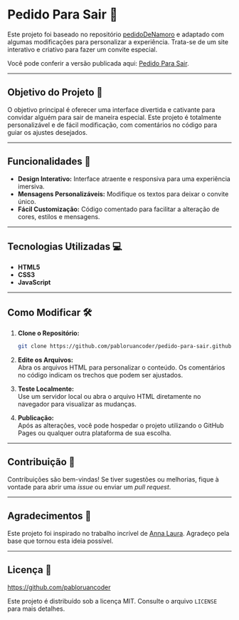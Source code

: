 # Pedido Para Sair 💌

Este projeto foi baseado no repositório [pedidoDeNamoro](https://github.com/annalaura2/pedidoDeNamoro) e adaptado com algumas modificações para personalizar a experiência. Trata-se de um site interativo e criativo para fazer um convite especial. 

Você pode conferir a versão publicada aqui: [Pedido Para Sair](https://pabloruancoder.github.io/pedido-para-sair.github.io/).

---

## Objetivo do Projeto 🎯

O objetivo principal é oferecer uma interface divertida e cativante para convidar alguém para sair de maneira especial. Este projeto é totalmente personalizável e de fácil modificação, com comentários no código para guiar os ajustes desejados.

---

## Funcionalidades 🚀

- **Design Interativo:** Interface atraente e responsiva para uma experiência imersiva.
- **Mensagens Personalizáveis:** Modifique os textos para deixar o convite único.
- **Fácil Customização:** Código comentado para facilitar a alteração de cores, estilos e mensagens.

---

## Tecnologias Utilizadas 💻

- **HTML5**
- **CSS3**
- **JavaScript**

---

## Como Modificar 🛠️

1. **Clone o Repositório:**  
   ```bash
   git clone https://github.com/pabloruancoder/pedido-para-sair.github
   ```

2. **Edite os Arquivos:**  
   Abra os arquivos HTML para personalizar o conteúdo. Os comentários no código indicam os trechos que podem ser ajustados.

3. **Teste Localmente:**  
   Use um servidor local ou abra o arquivo HTML diretamente no navegador para visualizar as mudanças.

4. **Publicação:**  
   Após as alterações, você pode hospedar o projeto utilizando o GitHub Pages ou qualquer outra plataforma de sua escolha.

---

## Contribuição 🤝

Contribuições são bem-vindas! Se tiver sugestões ou melhorias, fique à vontade para abrir uma *issue* ou enviar um *pull request*.

---

## Agradecimentos 🙏

Este projeto foi inspirado no trabalho incrível de [Anna Laura](https://github.com/annalaura2/pedidoDeNamoro). Agradeço pela base que tornou esta ideia possível.

---

## Licença 📜

https://github.com/pabloruancoder

Este projeto é distribuído sob a licença MIT. Consulte o arquivo `LICENSE` para mais detalhes.
